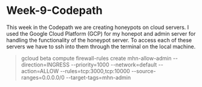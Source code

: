 # Week-9-Codepath

This week in the Codepath we are creating honeypots on cloud servers. I used the Google Cloud Platform (GCP) for my honepot and admin server for handling the functionality of the honeypot server. To access each of these servers we have to ssh into them through the terminal on the local machine.

>gcloud beta compute firewall-rules create mhn-allow-admin --direction=INGRESS --priority=1000 --network=default --action=ALLOW --rules=tcp:3000,tcp:10000 --source-ranges=0.0.0.0/0 --target-tags=mhn-admin


